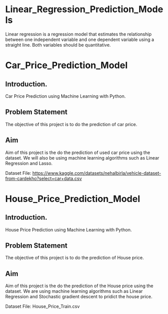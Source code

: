 # Linear_Regression_Prediction_Models
Linear regression is a regression model that estimates the relationship between one independent variable and one dependent variable using a straight line. Both variables should be quantitative.
 
# Car_Price_Prediction_Model
 
## Introduction.
 
Car Price Prediction using Machine Learning with Python.
 
## Problem Statement
  
The objective of this project is to do the prediction of car price.
 
## Aim
 
Aim of this project is the do the prediction of used car price using the dataset. We will also be using machine learning algorithms such as Linear Regression and Lasso.


Dataset File: https://www.kaggle.com/datasets/nehalbirla/vehicle-dataset-from-cardekho?select=car+data.csv


# House_Price_Prediction_Model
 
## Introduction.
 
House Price Prediction using Machine Learning with Python.
 
## Problem Statement
 
The objective of this project is to do the prediction of House price.
 
## Aim
 
Aim of this project is the do the prediction of the House price using the dataset. We are using machine learning algorithms such as Linear Regression and Stochastic gradient descent to pridict the house price.


Dataset File: House_Price_Train.csv
